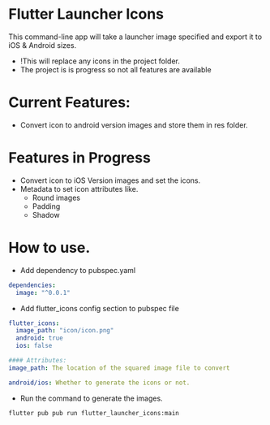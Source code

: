 # Flutter Launcher Icons

This command-line app will take a launcher image specified and export it to iOS & Android sizes.
- !This will replace any icons in the project folder.
- The project is is progress so not all features are available

# Current Features:
 - Convert icon to android version images and store them in res folder.

# Features in Progress
 - Convert icon to iOS Version images and set the icons.
 - Metadata to set icon attributes like. 
    - Round images
    - Padding
    - Shadow


# How to use. 

- Add dependency to pubspec.yaml 

```yaml
dependencies: 
  image: "^0.0.1"
```

- Add flutter_icons config section to pubspec file

```yaml
flutter_icons:
  image_path: "icon/icon.png" 
  android: true
  ios: false

#### Attributes: 
image_path: The location of the squared image file to convert

android/ios: Whether to generate the icons or not. 
```


- Run the command to generate the images.

```
flutter pub pub run flutter_launcher_icons:main
```

